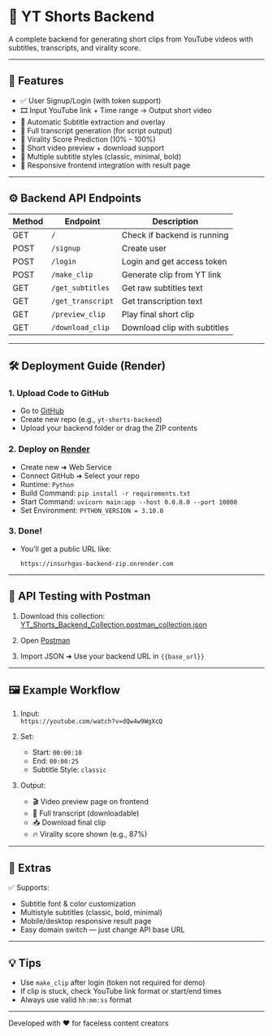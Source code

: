 
# 🧠 YT Shorts Backend

A complete backend for generating short clips from YouTube videos with subtitles, transcripts, and virality score.

---

## 🚀 Features

- ✅ User Signup/Login (with token support)
- 🎞️ Input YouTube link + Time range → Output short video
- 📝 Automatic Subtitle extraction and overlay
- 📜 Full transcript generation (for script output)
- 🎯 Virality Score Prediction (10% - 100%)
- 🔁 Short video preview + download support
- 🎨 Multiple subtitle styles (classic, minimal, bold)
- 📱 Responsive frontend integration with result page

---

## ⚙️ Backend API Endpoints

| Method | Endpoint            | Description                     |
|--------|---------------------|---------------------------------|
| GET    | `/`                 | Check if backend is running     |
| POST   | `/signup`           | Create user                     |
| POST   | `/login`            | Login and get access token      |
| POST   | `/make_clip`        | Generate clip from YT link      |
| GET    | `/get_subtitles`    | Get raw subtitles text          |
| GET    | `/get_transcript`   | Get transcription text          |
| GET    | `/preview_clip`     | Play final short clip           |
| GET    | `/download_clip`    | Download clip with subtitles    |

---

## 🛠️ Deployment Guide (Render)

### 1. Upload Code to GitHub
- Go to [GitHub](https://github.com)
- Create new repo (e.g., `yt-shorts-backend`)
- Upload your backend folder or drag the ZIP contents

### 2. Deploy on [Render](https://render.com)
- Create new ➜ Web Service
- Connect GitHub ➜ Select your repo
- Runtime: `Python`
- Build Command: `pip install -r requirements.txt`
- Start Command: `uvicorn main:app --host 0.0.0.0 --port 10000`
- Set Environment: `PYTHON_VERSION = 3.10.8`

### 3. Done!
- You’ll get a public URL like:
  ```
  https://insurhgas-backend-zip.onrender.com
  ```

---

## 🧪 API Testing with Postman

1. Download this collection:  
   [YT_Shorts_Backend_Collection.postman_collection.json](./YT_Shorts_Backend_Collection.postman_collection.json)

2. Open [Postman](https://www.postman.com/)
3. Import JSON ➜ Use your backend URL in `{{base_url}}`

---

## 🖼️ Example Workflow

1. Input:  
   `https://youtube.com/watch?v=dQw4w9WgXcQ`

2. Set:  
   - Start: `00:00:10`  
   - End: `00:00:25`  
   - Subtitle Style: `classic`

3. Output:
   - 🎬 Video preview page on frontend
   - 📝 Full transcript (downloadable)
   - 📥 Download final clip
   - 🔥 Virality score shown (e.g., 87%)

---

## 📁 Extras

✅ Supports:
- Subtitle font & color customization  
- Multistyle subtitles (classic, bold, minimal)
- Mobile/desktop responsive result page  
- Easy domain switch — just change API base URL

---

## 💡 Tips

- Use `make_clip` after login (token not required for demo)
- If clip is stuck, check YouTube link format or start/end times
- Always use valid `hh:mm:ss` format

---

Developed with ❤️ for faceless content creators
